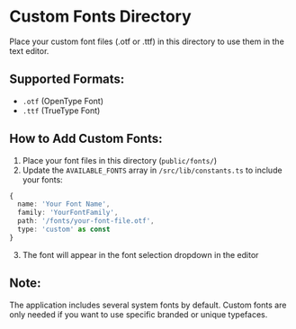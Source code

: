 # Custom Fonts Directory

Place your custom font files (.otf or .ttf) in this directory to use them in the text editor.

## Supported Formats:

- `.otf` (OpenType Font)
- `.ttf` (TrueType Font)

## How to Add Custom Fonts:

1. Place your font files in this directory (`public/fonts/`)
2. Update the `AVAILABLE_FONTS` array in `/src/lib/constants.ts` to include your fonts:

```typescript
{
  name: 'Your Font Name',
  family: 'YourFontFamily',
  path: '/fonts/your-font-file.otf',
  type: 'custom' as const
}
```

3. The font will appear in the font selection dropdown in the editor

## Note:

The application includes several system fonts by default. Custom fonts are only needed if you want to use specific branded or unique typefaces.
